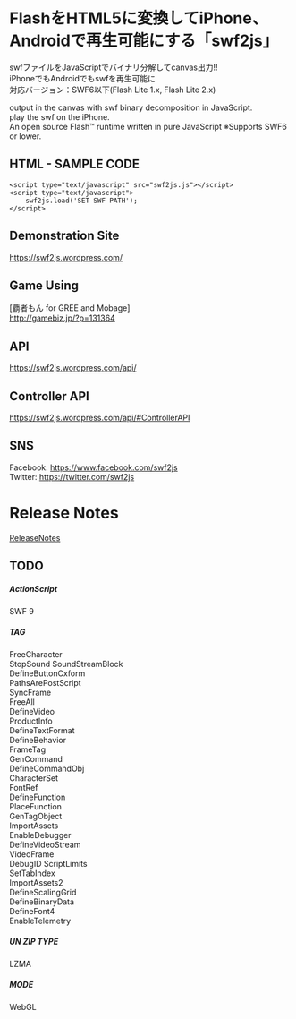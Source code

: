 FlashをHTML5に変換してiPhone、Androidで再生可能にする「swf2js」
======

swfファイルをJavaScriptでバイナリ分解してcanvas出力!!  
iPhoneでもAndroidでもswfを再生可能に  
対応バージョン：SWF6以下(Flash Lite 1.x, Flash Lite 2.x)  
  
  
output in the canvas with swf binary decomposition in JavaScript.  
play the swf on the iPhone.  
An open source Flash™ runtime written in pure JavaScript
※Supports SWF6 or lower.  


## HTML - SAMPLE CODE
~~~
<script type="text/javascript" src="swf2js.js"></script>
<script type="text/javascript">
    swf2js.load('SET SWF PATH');
</script>  
~~~


## Demonstration Site

https://swf2js.wordpress.com/  


## Game Using

[覇者もん for GREE and Mobage]  
http://gamebiz.jp/?p=131364  


## API  

https://swf2js.wordpress.com/api/  


## Controller API  

https://swf2js.wordpress.com/api/#ControllerAPI  


## SNS  

Facebook: https://www.facebook.com/swf2js  
Twitter: https://twitter.com/swf2js  


Release Notes  
======

[ReleaseNotes](https://github.com/ienaga/swf2js/wiki/Release-Notes)  


## TODO

##### *ActionScript*  
SWF 9  


##### *TAG*  
FreeCharacter  
StopSound
SoundStreamBlock  
DefineButtonCxform  
PathsArePostScript  
SyncFrame  
FreeAll  
DefineVideo  
ProductInfo  
DefineTextFormat  
DefineBehavior  
FrameTag  
GenCommand  
DefineCommandObj  
CharacterSet  
FontRef  
DefineFunction  
PlaceFunction  
GenTagObject  
ImportAssets  
EnableDebugger  
DefineVideoStream  
VideoFrame  
DebugID
ScriptLimits  
SetTabIndex  
ImportAssets2  
DefineScalingGrid  
DefineBinaryData  
DefineFont4  
EnableTelemetry  


##### *UN ZIP TYPE*  
LZMA  


##### *MODE*  
WebGL  


